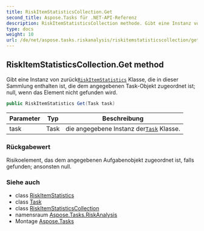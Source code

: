 ```yaml
---
title: RiskItemStatisticsCollection.Get
second_title: Aspose.Tasks für .NET-API-Referenz
description: RiskItemStatisticsCollection methode. Gibt eine Instanz von zurückRiskItemStatistics Klasse die in dieser Sammlung enthalten ist die dem angegebenen TaskObjekt zugeordnet ist null wenn das Element nicht gefunden wird.
type: docs
weight: 10
url: /de/net/aspose.tasks.riskanalysis/riskitemstatisticscollection/get/
---
```

## RiskItemStatisticsCollection.Get method

Gibt eine Instanz von zurück[`RiskItemStatistics`](../../riskitemstatistics/) Klasse, die in dieser Sammlung enthalten ist, die dem angegebenen Task-Objekt zugeordnet ist; null, wenn das Element nicht gefunden wird.

```csharp
public RiskItemStatistics Get(Task task)
```

| Parameter | Typ | Beschreibung |
| --- | --- | --- |
| task | Task | die angegebene Instanz der[`Task`](../../../aspose.tasks/task/) Klasse. |

### Rückgabewert

Risikoelement, das dem angegebenen Aufgabenobjekt zugeordnet ist, falls gefunden; ansonsten null.

### Siehe auch

* class [RiskItemStatistics](../../riskitemstatistics/)
* class [Task](../../../aspose.tasks/task/)
* class [RiskItemStatisticsCollection](../)
* namensraum [Aspose.Tasks.RiskAnalysis](../../riskitemstatisticscollection/)
* Montage [Aspose.Tasks](../../../)



